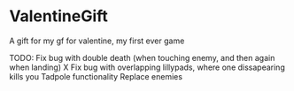 # ValentineGift
 A gift for my gf for valentine, my first ever game

TODO:
	Fix bug with double death (when touching enemy, and then again when landing) X
	Fix bug with overlapping lillypads, where one dissapearing kills you
	Tadpole functionality
	Replace enemies
